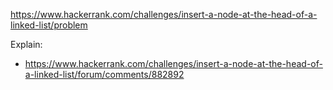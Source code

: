 https://www.hackerrank.com/challenges/insert-a-node-at-the-head-of-a-linked-list/problem

Explain:

- https://www.hackerrank.com/challenges/insert-a-node-at-the-head-of-a-linked-list/forum/comments/882892
